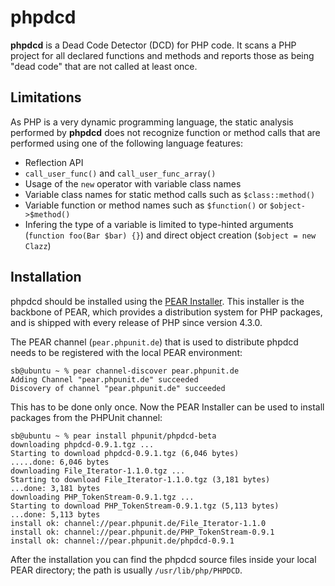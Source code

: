 phpdcd
======

**phpdcd** is a Dead Code Detector (DCD) for PHP code. It scans a PHP project for all declared functions and methods and reports those as being "dead code" that are not called at least once.

Limitations
-----------

As PHP is a very dynamic programming language, the static analysis performed by **phpdcd** does not recognize function or method calls that are performed using one of the following language features:

* Reflection API
* `call_user_func()` and `call_user_func_array()`
* Usage of the `new` operator with variable class names
* Variable class names for static method calls such as `$class::method()`
* Variable function or method names such as `$function()` or `$object->$method()`
* Infering the type of a variable is limited to type-hinted arguments (`function foo(Bar $bar) {}`) and direct object creation (`$object = new Clazz`)

Installation
------------

phpdcd should be installed using the [PEAR Installer](http://pear.php.net/). This installer is the backbone of PEAR, which provides a distribution system for PHP packages, and is shipped with every release of PHP since version 4.3.0.

The PEAR channel (`pear.phpunit.de`) that is used to distribute phpdcd needs to be registered with the local PEAR environment:

    sb@ubuntu ~ % pear channel-discover pear.phpunit.de
    Adding Channel "pear.phpunit.de" succeeded
    Discovery of channel "pear.phpunit.de" succeeded

This has to be done only once. Now the PEAR Installer can be used to install packages from the PHPUnit channel:

    sb@ubuntu ~ % pear install phpunit/phpdcd-beta
    downloading phpdcd-0.9.1.tgz ...
    Starting to download phpdcd-0.9.1.tgz (6,046 bytes)
    .....done: 6,046 bytes
    downloading File_Iterator-1.1.0.tgz ...
    Starting to download File_Iterator-1.1.0.tgz (3,181 bytes)
    ...done: 3,181 bytes
    downloading PHP_TokenStream-0.9.1.tgz ...
    Starting to download PHP_TokenStream-0.9.1.tgz (5,113 bytes)
    ...done: 5,113 bytes
    install ok: channel://pear.phpunit.de/File_Iterator-1.1.0
    install ok: channel://pear.phpunit.de/PHP_TokenStream-0.9.1
    install ok: channel://pear.phpunit.de/phpdcd-0.9.1

After the installation you can find the phpdcd source files inside your local PEAR directory; the path is usually `/usr/lib/php/PHPDCD`.
